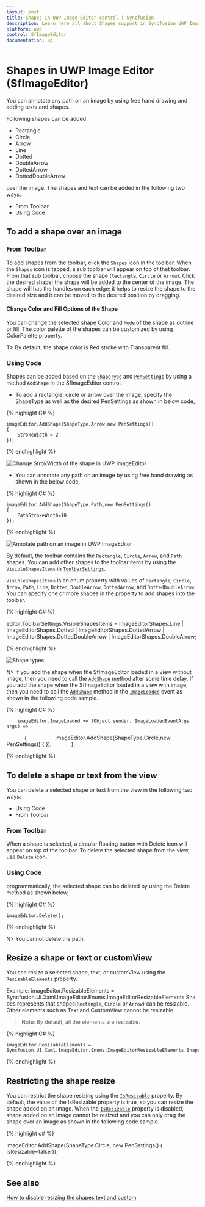 ```yaml
---
layout: post
title: Shapes in UWP Image Editor control | Syncfusion
description: Learn here all about Shapes support in Syncfusion UWP Image Editor (SfImageEditor) control and more.
platform: uwp
control: SfImageEditor
documentation: ug
---
```

# Shapes in UWP Image Editor (SfImageEditor)

You can annotate any path on an image by using free hand drawing and adding texts and shapes.

Following shapes can be added.
* Rectangle
* Circle
* Arrow
* Line
* Dotted
* DoubleArrow
* DottedArrow
* DottedDoubleArrow

 over the image. The shapes and text can be added in the following two ways:

* From Toolbar
* Using Code

## To add a shape over an image

### From Toolbar

To add shapes from the toolbar, click the `Shapes` icon in the toolbar. When the `Shapes` icon is tapped, a sub toolbar will appear on top of that toolbar. From that sub toolbar, choose the shape (`Rectangle`, `Circle` or `Arrow`). Click the desired shape; the shape will be added to the center of the image. The shape will has the handles on each edge; it helps to resize the shape to the desired size and it can be moved to the desired position by dragging.

#### Change Color and Fill Options of the Shape

You can change the selected shape Color and [`Mode`](https://help.syncfusion.com/cr/uwp/sfimageeditor) of the shape as outline or fill. The color palette of the shapes can be customized by using ColorPalette property.

T> By default, the shape color is Red stroke with Transparent fill.

### Using Code

Shapes can be added based on the [`ShapeType`](https://help.syncfusion.com/cr/uwp/sfimageeditor) and [`PenSettings`](https://help.syncfusion.com/cr/uwp/sfimageeditor) by using a method `AddShape` in the SfImageEditor control.

* To add a rectangle, circle or arrow over the image, specify the ShapeType as well as the desired PenSettings as shown in below code,


{% highlight C# %}

    imageEditor.AddShape(ShapeType.Arrow,new PenSettings() 
    {
        StrokeWidth = 2
    });

{% endhighlight %}

![Change StrokWidth of the shape in UWP ImageEditor](shapes_images/annotate.png)

* You can annotate any path on an image by using free hand drawing as shown in the below code,

{% highlight C# %}

    imageEditor.AddShape(ShapeType.Path,new PenSettings() 
    { 
        PathStrokeWidth=10
    });

{% endhighlight %}

![Annotate path on an image in UWP ImageEditor](shapes_images/path.png)

By default, the toolbar contains the `Rectangle`, `Circle`, `Arrow`, and `Path` shapes. You can add other shapes to the toolbar items by using the `VisibleShapesItems` in [`ToolbarSettings`](https://help.syncfusion.com/cr/xamarin/Syncfusion.SfImageEditor.XForms.ToolbarSettings.html).

`VisibleShapesItems` is an enum property with values of `Rectangle`, `Circle`, `Arrow`, `Path`, `Line`, `Dotted`, `DoubleArrow`, `DottedArrow`, and `DottedDoubleArrow`. You can specify one or more shapes in the property to add shapes into the toolbar.

{% highlight C# %}

 editor.ToolbarSettings.VisibleShapesItems = ImageEditorShapes.Line | ImageEditorShapes.Dotted |
                                                  ImageEditorShapes.DottedArrow |
                                                  ImageEditorShapes.DottedDoubleArrow |
                                                  ImageEditorShapes.DoubleArrow;
     

{% endhighlight %}

![Shape types](shapes_images/ShapeTypes.png)


N> If you add the shape when the SfImageEditor loaded in a view without image, then you need to call the [`AddShape`](https://help.syncfusion.com/cr/uwp/Syncfusion.UI.Xaml.ImageEditor.SfImageEditor.html#Syncfusion_UI_Xaml_ImageEditor_SfImageEditor_AddShape_Syncfusion_UI_Xaml_ImageEditor_Enums_ShapeType_Syncfusion_UI_Xaml_ImageEditor_PenSettings_) method after some time delay. If you add the shape when the SfImageEditor loaded in a view with image, then you need to call the [`AddShape`](https://help.syncfusion.com/cr/uwp/Syncfusion.UI.Xaml.ImageEditor.SfImageEditor.html#Syncfusion_UI_Xaml_ImageEditor_SfImageEditor_AddShape_Syncfusion_UI_Xaml_ImageEditor_Enums_ShapeType_Syncfusion_UI_Xaml_ImageEditor_PenSettings_) method in the [`ImageLoaded`](https://help.syncfusion.com/cr/uwp/Syncfusion.UI.Xaml.ImageEditor.SfImageEditor.html#Syncfusion_UI_Xaml_ImageEditor_SfImageEditor_ImageLoaded) event as shown in the following code sample.

{% highlight C# %}

        imageEditor.ImageLoaded += (Object sender, ImageLoadedEventArgs args) =>
            {
                  imageEditor.AddShape(ShapeType.Circle,new PenSettings() { });
            };

{% endhighlight %}

## To delete a shape or text from the view

You can delete a selected shape or text from the view in the following two ways:

* Using Code
* From Toolbar

### From Toolbar

When a shape is selected, a circular floating button with Delete icon will appear on top of the toolbar. To delete the selected shape from the view, use `Delete` icon.

### Using Code

programmatically, the selected shape can be deleted by using the Delete method as shown below,

{% highlight C# %}

    imageEditor.Delete();

{% endhighlight %}

N> You cannot delete the path.

## Resize a shape or text or customView

You can resize a selected shape, text, or customView using the `ResizableElements` property.

Example: imageEditor.ResizableElements = Syncfusion.UI.Xaml.ImageEditor.Enums.ImageEditorResizableElements.Shapes represents that shapes(`Rectangle`, `Circle` or `Arrow`) can be resizable. Other elements such as Text and CustomView cannot be resizable.

>Note: By default, all the elements are resizable.

{% highlight C# %}

    imageEditor.ResizableElements = Syncfusion.UI.Xaml.ImageEditor.Enums.ImageEditorResizableElements.Shapes;

{% endhighlight %}

## Restricting the shape resize

You can restrict the shape resizing using the [`IsResizable`](https://help.syncfusion.com/cr/uwp/Syncfusion.UI.Xaml.ImageEditor.PenSettings.html#Syncfusion_UI_Xaml_ImageEditor_PenSettings_IsResizable) property. By default, the value of the IsResizable property is true, so you can resize the shape added on an image. When the [`IsResizable`](https://help.syncfusion.com/cr/uwp/Syncfusion.UI.Xaml.ImageEditor.PenSettings.html#Syncfusion_UI_Xaml_ImageEditor_PenSettings_IsResizable) property is disabled, shape added on an image cannot be resized and you can only drag the shape over an image as shown in the following code sample.

{% highlight c# %}

 imageEditor.AddShape(ShapeType.Circle, new PenSettings() { IsResizable=false });

{% endhighlight %}

## See also

[How to disable resizing the shapes text and custom](https://www.syncfusion.com/kb/9476/how-to-disable-resizing-the-shapes-text-and-customview)
